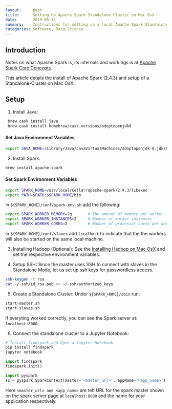 ```yaml
---
layout:     post
title:      Setting Up Apache Spark Standalone Cluster on Mac OsX
date:       2019-05-14
summary:    Instructions for setting up a local Apache Spark Standalone Cluster on Mac OsX 
categories: Software, Data-Science
---
```


## Introduction
Notes on what Apache Spark is, its internals and workings is at [Apache Spark Core Concepts][spark_concepts]. 

This article details the install of Apache Spark (2.4.3) and setup of a Standalone-Cluster on Mac OsX.

## Setup
1) Install Java:
```bash
 brew cask install java 
 brew cask install homebrew/cask-versions/adoptopenjdk8
```
#### Set Java Environment Variables
```bash
export JAVA_HOME=/Library/Java/JavaVirtualMachines/adoptopenjdk-8.jdk/Contents/Home
```

2) Install Spark:
```bash
brew install apache-spark
```
#### Set Spark Environment Variables
```bash
export SPARK_HOME=/usr/local/Cellar/apache-spark/2.4.3/libexec
export PATH=$PATH:$SPARK_HOME/bin
```
In ```${SPARK_HOME}/conf/spark-env.sh``` add the following:
```bash
export SPARK_WORKER_MEMORY=2g       # The amount of memory per worker
export SPARK_WORKER_INSTANCES=2     # Number of worker instances
export SPARK_WORKER_CORES=2         # Nunber of processor cores per worker
```
In ```${SPARK_HOME}/conf/slaves``` add ```localhost``` to indicate that the the workers will also be started on the same local machine. 


3) Installing Hadoop (Optional):
See the [Installing Hadoop on Mac OsX][hadoop_on_mac] and set the respective environment variables. 

4) Setup SSH:
Since the master uses SSH to connect with slaves in the Standalone Mode, let us set up ssh keys for passwordless access.

```bash
ssh-keygen -t rsa
cat ~/.ssh/id_rsa.pub >> ~/.ssh/authorized_keys
```

5) Create a Standalone Cluster:
Under ```${SPARK_HOME}/sbin``` run:
```bash
start-master.sh
start-slaves.sh
```
If everyting worked correctly, you can see the Spark server at: ```localhost:8080```. 

6) Connect the standalone cluster to a Jupyter Notebook:
```bash
# Install findspark and Open a Jupyter Notebook 
pip install findspark
jupyter notebook
```

```python
import findspark
findspark.init()

import pyspark
sc = pyspark.SparkContext(master='<master_url>', appName='<app_name>')
```
Here ```<master_url> and <app_name>``` are teh URL for the spark master shown on the spark server page at ```localhost:8080``` and the name for your application respectively. 



<!-- Links -->
[spark_concepts]: /notes/_posts/2019-05-14-apache-spark-core-concepts.md
[hadoop_on_mac]: https://isaacchanghau.github.io/post/install_hadoop_mac/